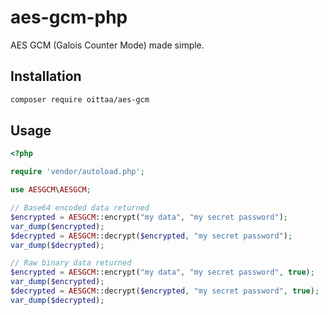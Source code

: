 # aes-gcm-php
AES GCM (Galois Counter Mode) made simple.

## Installation

```bash
composer require oittaa/aes-gcm
```

## Usage

```php
<?php

require 'vendor/autoload.php';

use AESGCM\AESGCM;

// Base64 encoded data returned
$encrypted = AESGCM::encrypt("my data", "my secret password");
var_dump($encrypted);
$decrypted = AESGCM::decrypt($encrypted, "my secret password");
var_dump($decrypted);

// Raw binary data returned
$encrypted = AESGCM::encrypt("my data", "my secret password", true);
var_dump($encrypted);
$decrypted = AESGCM::decrypt($encrypted, "my secret password", true);
var_dump($decrypted);
```
